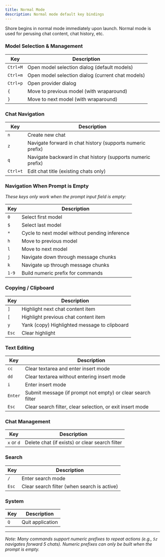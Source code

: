 ```yaml
---
title: Normal Mode
description: Normal mode default key bindings
---
```

Shore begins in normal mode immediately upon launch. Normal mode is used for perusing chat content, chat history, etc.

### Model Selection & Management

| Key | Description |
|-----|-------------|
| `Ctrl+M` | Open model selection dialog (default models) |
| `Ctrl+m` | Open model selection dialog (current chat models) |
| `Ctrl+p` | Open provider dialog |
| `{` | Move to previous model (with wraparound) |
| `}` | Move to next model (with wraparound) |

### Chat Navigation

| Key | Description |
|-----|-------------|
| `n` | Create new chat |
| `z` | Navigate forward in chat history (supports numeric prefix) |
| `q` | Navigate backward in chat history (supports numeric prefix) |
| `Ctrl+t` | Edit chat title (existing chats only) |

### Navigation When Prompt is Empty

*These keys only work when the prompt input field is empty:*

| Key | Description |
|-----|-------------|
| `0` | Select first model |
| `$` | Select last model |
| `*` | Cycle to next model without pending inference |
| `h` | Move to previous model |
| `l` | Move to next model |
| `j` | Navigate down through message chunks |
| `k` | Navigate up through message chunks |
| `1-9` | Build numeric prefix for commands |

### Copying / Clipboard

| Key | Description |
|-----|-------------|
| `]` | Highlight next chat content item |
| `[` | Highlight previous chat content item |
| `y` | Yank (copy) Highlighted message to clipboard |
| `Esc` | Clear highlight |

### Text Editing

| Key | Description |
|-----|-------------|
| `cc` | Clear textarea and enter insert mode |
| `dd` | Clear textarea without entering insert mode |
| `i` | Enter insert mode |
| `Enter` | Submit message (if prompt not empty) or clear search filter |
| `Esc` | Clear search filter, clear selection, or exit insert mode |

### Chat Management

| Key | Description |
|-----|-------------|
| `x` or `d` | Delete chat (if exists) or clear search filter |

### Search

| Key | Description |
|-----|-------------|
| `/` | Enter search mode |
| `Esc` | Clear search filter (when search is active) |

### System

| Key | Description |
|-----|-------------|
| `Q` | Quit application |

---

*Note: Many commands support numeric prefixes to repeat actions (e.g., `5z` navigates forward 5 chats). Numeric prefixes can only be built when the prompt is empty.*